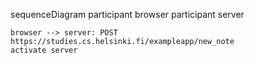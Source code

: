 sequenceDiagram
    participant browser
    participant server

    browser --> server: POST https://studies.cs.helsinki.fi/exampleapp/new_note
    activate server 
    